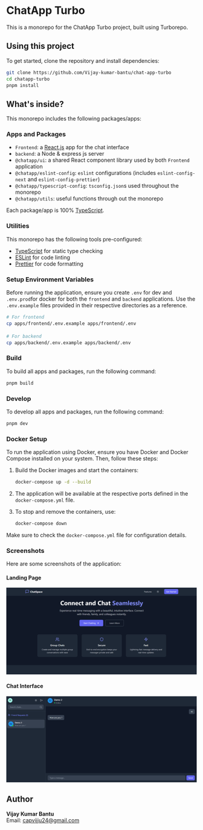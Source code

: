 # ChatApp Turbo

This is a monorepo for the ChatApp Turbo project, built using Turborepo.

## Using this project

To get started, clone the repository and install dependencies:

```sh
git clone https://github.com/Vijay-kumar-bantu/chat-app-turbo
cd chatapp-turbo
pnpm install
```

## What's inside?

This monorepo includes the following packages/apps:

### Apps and Packages

- `Frontend`: a [React.js](https://reactjs.org/) app for the chat interface
- `backend`: a Node & express js server
- `@chatapp/ui`: a shared React component library used by both `Frontend` application
- `@chatapp/eslint-config`: `eslint` configurations (includes `eslint-config-next` and `eslint-config-prettier`)
- `@chatapp/typescript-config`: `tsconfig.json`s used throughout the monorepo
- `@chatapp/utils`: useful functions through out the monorepo

Each package/app is 100% [TypeScript](https://www.typescriptlang.org/).

### Utilities

This monorepo has the following tools pre-configured:

- [TypeScript](https://www.typescriptlang.org/) for static type checking
- [ESLint](https://eslint.org/) for code linting
- [Prettier](https://prettier.io) for code formatting

### Setup Environment Variables

Before running the application, ensure you create `.env` for dev and `.env.prod`for docker for both the `frontend` and `backend` applications. Use the `.env.example` files provided in their respective directories as a reference.

```sh
# For frontend
cp apps/frontend/.env.example apps/frontend/.env

# For backend
cp apps/backend/.env.example apps/backend/.env
```

### Build

To build all apps and packages, run the following command:

```sh
pnpm build
```

### Develop

To develop all apps and packages, run the following command:

```sh
pnpm dev
```

### Docker Setup

To run the application using Docker, ensure you have Docker and Docker Compose installed on your system. Then, follow these steps:

1. Build the Docker images and start the containers:

    ```sh
    docker-compose up -d --build
    ```

2. The application will be available at the respective ports defined in the `docker-compose.yml` file.

3. To stop and remove the containers, use:

    ```sh
    docker-compose down
    ```

Make sure to check the `docker-compose.yml` file for configuration details.

### Screenshots

Here are some screenshots of the application:

#### Landing Page

![Landing Page](./assets/chat-app-landing.png)

#### Chat Interface

![Chat Interface](./assets/chat-app-chat.png)

## Author

**Vijay Kumar Bantu**  
Email: [capvijju24@gmail.com](mailto:capvijju24@gmail.com)
